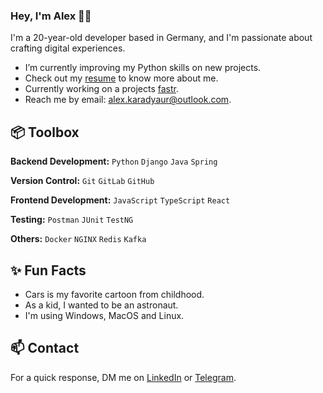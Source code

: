 ### Hey, I'm Alex 👋🏽  

I'm a 20-year-old developer based in Germany, and I'm passionate about crafting digital experiences. 

- I’m currently improving my Python skills on new projects.
- Check out my [resume](https://github.com/karadyauran/karadyauran/blob/main/Oleksandr_Karadaiur_Java_Backend_Developer-3.pdf) to know more about me.
- Currently working on a projects [fastr](https://github.com/karadyauran/fastr).
- Reach me by email: alex.karadyaur@outlook.com.
 
## 📦 Toolbox

**Backend Development:** `Python` `Django` `Java` `Spring`
 
**Version Control:** `Git` `GitLab` `GitHub`

**Frontend Development:** `JavaScript` `TypeScript` `React` 

**Testing:** `Postman` `JUnit` `TestNG`

**Others:** `Docker` `NGINX` `Redis` `Kafka`
 
## ✨ Fun Facts 

- Cars is my favorite cartoon from childhood.
- As a kid, I wanted to be an astronaut.
- I'm using Windows, MacOS and Linux.

## 📫 Contact

 For a quick response, DM me on [LinkedIn](https://www.linkedin.com/in/karadyauran/) or [Telegram](https://t.me/karadyauran).
 
